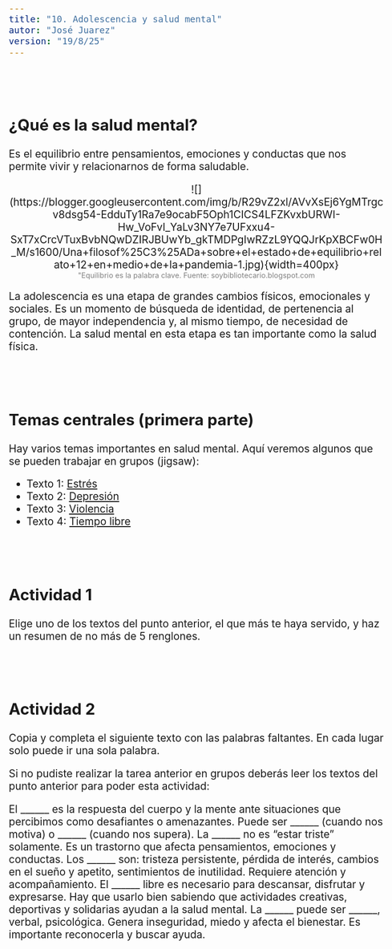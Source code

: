 ```yaml
---
title: "10. Adolescencia y salud mental"
autor: "José Juarez"
version: "19/8/25"
---
```


<span hidden>Local path of the file: "H:/cfr/sad4/"</span>
<span hidden>Local path of images: "H:/cfr/sad4/_i/"</span>


<br><br>


## ¿Qué es la salud mental?

Es el equilibrio entre pensamientos, emociones y conductas que nos permite vivir y relacionarnos de forma saludable.

<span hidden>Image</span>
   <center>![](https://blogger.googleusercontent.com/img/b/R29vZ2xl/AVvXsEj6YgMTrgcv8dsg54-EdduTy1Ra7e9ocabF5Oph1CICS4LFZKvxbURWI-Hw_VoFvI_YaLv3NY7e7UFxxu4-SxT7xCrcVTuxBvbNQwDZIRJBUwYb_gkTMDPgIwRZzL9YQQJrKpXBCFw0H_M/s1600/Una+filosof%25C3%25ADa+sobre+el+estado+de+equilibrio+relato+12+en+medio+de+la+pandemia-1.jpg){width=400px}</center>
   <center><span class="grey3 size70">"Equilibrio es la palabra clave. Fuente: soybibliotecario.blogspot.com</span></center>

La adolescencia es una etapa de grandes cambios físicos, emocionales y sociales. Es un momento de búsqueda de identidad, de pertenencia al grupo, de mayor independencia y, al mismo tiempo, de necesidad de contención. La salud mental en esta etapa es tan importante como la salud física.


<br><br>


## Temas centrales (primera parte)

Hay varios temas importantes en salud mental. Aquí veremos algunos que se pueden trabajar en grupos (jigsaw):

- Texto 1: [Estrés](10_salud_mental_texto_estres.html)
- Texto 2: [Depresión](10_salud_mental_texto_depresion)
- Texto 3: [Violencia](10_salud_mental_texto_violencia.html)
- Texto 4: [Tiempo libre](10_salud_mental_texto_tiempolibre)


<br><br>


## Actividad 1

Elige uno de los textos del punto anterior, el que más te haya servido, y haz un resumen de no más de 5 renglones.


<br><br>

## Actividad 2

Copia y completa el siguiente texto con las palabras faltantes. En cada lugar solo puede ir una sola palabra. 

Si no pudiste realizar la tarea anterior en grupos deberás leer los textos del punto anterior para poder esta actividad: 

El ______ es la respuesta del cuerpo y la mente ante situaciones que percibimos como desafiantes o amenazantes. Puede ser ______ (cuando nos motiva) o ______ (cuando nos supera).
La ______ no es “estar triste” solamente. Es un trastorno que afecta pensamientos, emociones y conductas. Los ______ son: tristeza persistente, pérdida de interés, cambios en el sueño y apetito, sentimientos de inutilidad. Requiere atención y acompañamiento. El ______ libre es necesario para descansar, disfrutar y expresarse. Hay que usarlo bien sabiendo que actividades creativas, deportivas y solidarias ayudan a la salud mental.
La ______ puede ser ______, verbal, psicológica. Genera inseguridad, miedo y afecta el bienestar. Es importante reconocerla y buscar ayuda.


<div hidden>
El ___estrés___ es la respuesta del cuerpo y la mente ante situaciones que percibimos como desafiantes o amenazantes. Puede ser ___positivo___ (cuando nos motiva) o ___negativo___ (cuando nos supera).
La ___depresión___ no es “estar triste” solamente. Es un trastorno que afecta pensamientos, emociones y conductas. Los ___síntomas___ son: tristeza persistente, pérdida de interés, cambios en el sueño y apetito, sentimientos de inutilidad. Requiere atención y acompañamiento. El ___tiempo___ libre es necesario para descansar, disfrutar y expresarse. Hay que usarlo bien sabiendo que actividades creativas, deportivas y solidarias ayudan a la salud mental.
La ___violencia___ puede ser ___física___, verbal, psicológica. Genera inseguridad, miedo y afecta el bienestar. Es importante reconocerla y buscar ayuda.
<div>


<div hidden>

#### a) Estrés

* El estrés es la respuesta del cuerpo y la mente ante situaciones que percibimos como desafiantes o amenazantes.
* Puede ser positivo (cuando nos motiva) o negativo (cuando nos supera).

**Ejemplo:** nervios antes de un examen vs. ansiedad constante que impide concentrarse.

#### b) Depresión

* No es “estar triste” solamente: es un trastorno que afecta pensamientos, emociones y conductas.
* Síntomas: tristeza persistente, pérdida de interés, cambios en el sueño y apetito, sentimientos de inutilidad.
* Requiere atención y acompañamiento.

#### c) Tiempo libre

* Espacio para descansar, disfrutar y expresarse.
* Es clave para reducir el estrés y fortalecer la autoestima.
* Actividades creativas, deportivas y solidarias ayudan a la salud mental.

#### d) Violencia

* Puede ser física, verbal, psicológica o simbólica.
* Genera inseguridad, miedo y afecta el bienestar.
* Es importante reconocerla y buscar ayuda.

#### e) Suicidio

* Tema delicado, pero necesario: es la segunda causa de muerte en adolescentes a nivel mundial.
* Señales de alerta: hablar de muerte, aislamiento, regalar pertenencias, cambios drásticos de conducta.
* Siempre es importante pedir ayuda y no minimizar estas señales.

#### f) Factores de riesgo y de protección

* **Riesgo:** consumo de sustancias, aislamiento, violencia familiar, presión social, bullying.
* **Protección:** buena comunicación con la familia, amistades positivas, proyectos personales, participación en actividades escolares o comunitarias.

#### g) La importancia de la familia, los pares y la escuela

* La **familia** ofrece seguridad y apoyo emocional.
* El **grupo de amigos** ayuda a construir identidad y compartir experiencias.
* La **escuela** es un espacio de aprendizaje, contención y desarrollo de vínculos.

#### h) Aceptación de sí mismo

* Conocerse y aceptarse es un proceso clave en la adolescencia.
* Compararse constantemente con otros puede dañar la autoestima.
* Reconocer las propias fortalezas y debilidades es parte de crecer.

---

### 3. Disparador: *El circo de las mariposas* 🦋

Este cortometraje muestra cómo el reconocimiento, la aceptación y el acompañamiento pueden transformar la vida de una persona.

**Preguntas para la reflexión:**

1. ¿Qué sentimientos te despertó la historia?
2. ¿Qué rol cumplen los demás en el proceso de aceptación de uno mismo?
3. ¿Por qué es importante que alguien crea en nosotros?
4. ¿Qué relación encontrás entre la historia y los temas de salud mental en la adolescencia?

---

### 4. Actividades

1. **Mapa de apoyos**

   * Dibujar un círculo en una hoja con tu nombre en el centro.
   * Alrededor, escribir personas o espacios donde te sentís contenido (familia, amigos, escuela, actividades).
   * Reflexionar: ¿qué pasa si me falta alguno de esos apoyos?

2. **Caja de recursos** (en grupo)

   * Armar entre todos una lista de actividades que ayudan a sentirse mejor cuando uno está estresado o triste (ej.: escuchar música, charlar, caminar, hacer deporte, escribir).
   * Pegarlas en un afiche para tenerlo como recordatorio.

3. **Debate guiado**

   * Tema: *¿Las redes sociales ayudan o complican la aceptación de uno mismo en la adolescencia?*

4. **Escritura personal**

   * Redactar un breve texto titulado: *“Lo que me hace fuerte”*.
   * Compartir voluntariamente en pequeños grupos.

---

### 5. Cierre

La adolescencia puede traer momentos difíciles, pero también es una etapa de oportunidades para crecer, conocerse y aprender a cuidarse. La familia, los amigos y la escuela son pilares importantes en este camino. Recordemos que pedir ayuda no es signo de debilidad, sino de fortaleza.

</div>



<!-- HTML style definitions -->
<style>
/* Colors */
.grey1 {color: #b3b3b3;} /* my light-grey */
.grey2 {color: #999999;} /* my middle-grey */
.grey3 {color: #808080;} /* my dark-grey */
.blue1 {color: #6495ed;} /* nvim blue */
.blue2 {color: #276cdf;} /* Andrew Ng Blue */
.sky1 {color: #7dbed8;} /* nvim sky */
.sky2 {color: #27a2db;}   /* my sky */
.green {color: #81b524;} /* my green */
.red1 {color: #ec5469;} /* my coral-red */
.red2 {color: #f44336;} /* my red */
.rose {color: #ec9998:} /* nvim rose */
.gold {color: #df9d43;} /* Andrew Ng gold */
.orange1 {color: #fda556;} /* nvim orange */
.orange2 {color: #ff9505;} /*Andrew Ng orange */
.purple1 {color: #ff40ff;} /* Andrew Ng purple */
.purple2 {color: #d164d7;} /* Andrew Ng purple */
/* Font Size */
.size90 {font-size: 0.9em;}
.size85 {font-size: 0.85em;}
.size80 {font-size: 0.8em;}
.size70 {font-size: 0.7em;}
.size60 {font-size: 0.6em;}
.size50 {font-size: 0.5em;}
/* Document General Font Size */
body {font-size: 1.3em;}
</style>
<!-- Use <span> inline and <div> with several lines --->
